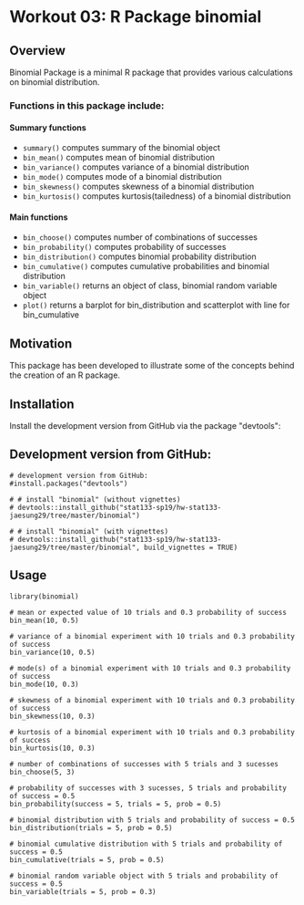 # Workout 03: R Package binomial

## Overview
Binomial Package is a minimal R package that provides various calculations on binomial distribution.

### Functions in this package include:

#### Summary functions
- `summary()` computes summary of the binomial object
- `bin_mean()` computes mean of binomial distribution
- `bin_variance()` computes variance of a binomial distribution
- `bin_mode()` computes mode of a binomial distribution
- `bin_skewness()` computes skewness of a binomial distribution
- `bin_kurtosis()` computes kurtosis(tailedness) of a binomial distribution

#### Main functions
- `bin_choose()` computes number of combinations of successes
- `bin_probability()` computes probability of successes
- `bin_distribution()` computes binomial probability distribution
- `bin_cumulative()` computes cumulative probabilities and binomial distribution
- `bin_variable()` returns an object of class, binomial random variable object
- `plot()` returns a barplot for bin_distribution and scatterplot with line for bin_cumulative

## Motivation
This package has been developed to illustrate some of the concepts behind the creation of an R package.

## Installation
Install the development version from GitHub via the package "devtools":

## Development version from GitHub:
```{r}
# development version from GitHub:
#install.packages("devtools")

# # install "binomial" (without vignettes)
# devtools::install_github("stat133-sp19/hw-stat133-jaesung29/tree/master/binomial")

# # install "binomial" (with vignettes)
# devtools::install_github("stat133-sp19/hw-stat133-jaesung29/tree/master/binomial", build_vignettes = TRUE)
```

## Usage
```{r}
library(binomial)

# mean or expected value of 10 trials and 0.3 probability of success
bin_mean(10, 0.5)

# variance of a binomial experiment with 10 trials and 0.3 probability of success
bin_variance(10, 0.5)

# mode(s) of a binomial experiment with 10 trials and 0.3 probability of success
bin_mode(10, 0.3)

# skewness of a binomial experiment with 10 trials and 0.3 probability of success
bin_skewness(10, 0.3)

# kurtosis of a binomial experiment with 10 trials and 0.3 probability of success
bin_kurtosis(10, 0.3)

# number of combinations of successes with 5 trials and 3 sucesses
bin_choose(5, 3)

# probability of successes with 3 sucesses, 5 trials and probability of success = 0.5
bin_probability(success = 5, trials = 5, prob = 0.5)

# binomial distribution with 5 trials and probability of success = 0.5
bin_distribution(trials = 5, prob = 0.5)

# binomial cumulative distribution with 5 trials and probability of success = 0.5
bin_cumulative(trials = 5, prob = 0.5)

# binomial random variable object with 5 trials and probability of success = 0.5
bin_variable(trials = 5, prob = 0.3)
```
